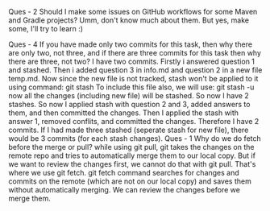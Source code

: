 Ques - 2 Should I make some issues on GitHub workflows for some Maven and Gradle projects?
Umm, don't know much about them. But yes, make some, I'll try to learn :)

Ques - 4 If you have made only two commits for this task, then why there are only two, not three, and if there are three commits for this task then why there are three, not two?
I have two commits. 
Firstly i answered question 1 and stashed. 
Then i added question 3 in info.md and question 2 in a new file temp.md. Now since the new file is not tracked, stash won't be applied to it using command: 
git stash
To include this file also, we will use: 
git stash -u
now all the changes (including new file) will be stashed. So now I have 2 stashes. So now I applied stash with question 2 and 3, added answers to them, and then committed the changes. Then I applied the stash with answer 1, removed conflits, and committed the changes. Therefore I have 2 commits. If I had made three stashed (seperate stash for new file), there would be 3 commits (for each stash changes).
Ques - 1 Why do we do fetch before the merge or pull?
while using git pull, git takes the changes on the remote repo and tries to automatically merge them to our local copy. But if we want to review the changes first, we cannot do that with git pull. That's where we use git fetch. git fetch command searches for changes and commits on the remote (which are not on our local copy) and saves them without automatically merging. We can review the changes before we merge them. 
